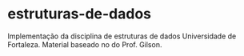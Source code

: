 # estruturas-de-dados
Implementação da disciplina de estruturas de dados
Universidade de Fortaleza.
Material baseado no do Prof. Gilson.
